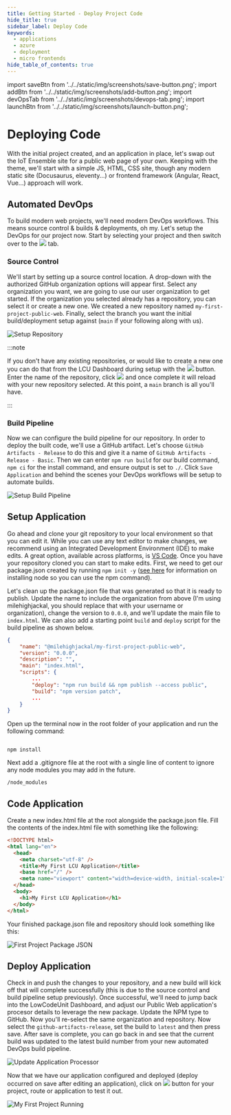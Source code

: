 ```yaml
---
title: Getting Started - Deploy Project Code
hide_title: true
sidebar_label: Deploy Code
keywords:
  - applications
  - azure
  - deployment
  - micro frontends
hide_table_of_contents: true
---
```


import saveBtn from '../../static/img/screenshots/save-button.png';
import addBtn from '../../static/img/screenshots/add-button.png';
import devOpsTab from '../../static/img/screenshots/devops-tab.png';
import launchBtn from '../../static/img/screenshots/launch-button.png';

# Deploying Code

With the initial project created, and an application in place, let's swap out the IoT Ensemble site for a public web page of your own. Keeping with the theme, we'll start with a simple JS, HTML, CSS site, though any modern static site (Docusaurus, eleventy...) or frontend framework (Angular, React, Vue...) approach will work.

## Automated DevOps

To build modern web projects, we'll need modern DevOps workflows. This means source control & builds & deployments, oh my. Let's setup the DevOps for our project now. Start by selecting your project and then switch over to the <img src={devOpsTab} class="text-image" /> tab.

### Source Control

We'll start by setting up a source control location. A drop-down with the authorized GitHub organization options will appear first. Select any organization you want, we are going to use our user organization to get started. If the organization you selected already has a repository, you can select it or create a new one. We created a new repository named `my-first-project-public-web`. Finally, select the branch you want the initial build/deployment setup against (`main` if your following along with us).

![Setup Repository](/img/screenshots/setup-repository.png)

:::note

If you don't have any existing repositories, or would like to create a new one you can do that from the LCU Dashboard during setup with the <img src={addBtn} class="text-image" /> button. Enter the name of the repository, click <img src={saveBtn} class="text-image" /> and once complete it will reload with your new repository selected. At this point, a `main` branch is all you'll have.

:::

### Build Pipeline

Now we can configure the build pipeline for our repository. In order to deploy the built code, we'll use a GitHub artifact. Let's choose `GitHub Artifacts - Release` to do this and give it a name of `GitHub Artifacts - Release - Basic`. Then we can enter `npm run build` for our build command, `npm ci` for the install command, and ensure output is set to `./`. Click `Save Application` and behind the scenes your DevOps workflows will be setup to automate builds.

![Setup Build Pipeline](/img/screenshots/setup-build-pipeline.png)

## Setup Application

Go ahead and clone your git repository to your local environment so that you can edit it. While you can use any text editor to make changes, we recommend using an Integrated Development Environment (IDE) to make edits. A great option, available across platforms, is [VS Code](https://code.visualstudio.com/download). Once you have your repository cloned you can start to make edits. First, we need to get our package.json created by running `npm init -y` (<a href="https://www.lowcodeunit.com/blog/node-blog" target="_blank">see here</a> for information on installing node so you can use the npm command).

Let's clean up the package.json file that was generated so that it is ready to publish. Update the name to include the organization from above (I'm using milehighjackal, you should replace that with your username or organization), change the version to `0.0.0`, and we'll update the main file to `index.html`. We can also add a starting point `build` and `deploy` script for the build pipeline as shown below.

```json
{
    "name": "@milehighjackal/my-first-project-public-web",
    "version": "0.0.0",
    "description": "",
    "main": "index.html",
    "scripts": {
        ...
        "deploy": "npm run build && npm publish --access public",
        "build": "npm version patch",
        ...
    }
}
```

Open up the terminal now in the root folder of your application and run the following command:

```

npm install

```

Next add a .gitignore file at the root with a single line of content to ignore any node modules you may add in the future.

```
/node_modules
```

## Code Application

Create a new index.html file at the root alongside the package.json file. Fill the contents of the index.html file with something like the following:

```html
<!DOCTYPE html>
<html lang="en">
  <head>
    <meta charset="utf-8" />
    <title>My First LCU Application</title>
    <base href="/" />
    <meta name="viewport" content="width=device-width, initial-scale=1" />
  </head>
  <body>
    <h1>My First LCU Application</h1>
  </body>
</html>
```

Your finished package.json file and repository should look something like this:

![First Project Package JSON](/img/screenshots/first-project-package-json.png)

## Deploy Application

Check in and push the changes to your repository, and a new build will kick off that will complete successfully (this is due to the source control and build pipeline setup previously). Once successful, we'll need to jump back into the LowCodeUnit Dashboard, and adjust our Public Web application's procesor details to leverage the new package. Update the NPM type to GitHub.  Now you'll re-select the same organization and repository.  Now select the `github-artifacts-release`, set the build to `latest` and then press save. After save is complete, you can go back in and see that the current build was updated to the latest build number from your new automated DevOps build pipeline.

![Update Application Processor](/img/screenshots/update-application-processor.png)

Now that we have our application configured and deployed (deploy occurred on save after editing an application), click on <img src={launchBtn} class="text-image" /> button for your project, route or application to test it out.

![My First Project Running](/img/screenshots/my-first-project-running.png)
